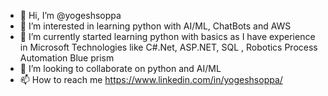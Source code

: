 - 👋 Hi, I’m @yogeshsoppa
- 👀 I’m interested in learning python with AI/ML, ChatBots and AWS
- 🌱 I’m currently started learning python with basics as I have experience in Microsoft Technologies like C#.Net, ASP.NET, SQL , Robotics Process Automation Blue prism
- 💞️ I’m looking to collaborate on python and AI/ML
- 📫 How to reach me https://www.linkedin.com/in/yogeshsoppa/

<!---
yogeshsoppa/yogeshsoppa is a ✨ special ✨ repository because its `README.md` (this file) appears on your GitHub profile.
You can click the Preview link to take a look at your changes.
--->
